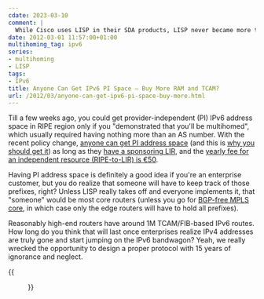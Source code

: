 ```yaml
---
cdate: 2023-03-10
comment: |
  While Cisco uses LISP in their SDA products, LISP never became more than solution-in-search-of-a-problem when it comes to global IPv6 connectivity. Also, global (DFZ) IPv6 routing table is still a fraction of the global IPv4 routing table a decade after this blog post has been written. 
date: 2012-03-01 11:57:00+01:00
multihoming_tag: ipv6
series:
- multihoming
- LISP
tags:
- IPv6
title: Anyone Can Get IPv6 PI Space – Buy More RAM and TCAM?
url: /2012/03/anyone-can-get-ipv6-pi-space-buy-more.html
---
```

Till a few weeks ago, you could get provider-independent (PI) IPv6 address space in RIPE region only if you "demonstrated that you'll be multihomed", which usually required having nothing more than an AS number. With the recent policy change, [anyone can get PI address space](http://www.ripe.net/ripe/policies/proposals/2011-02) (and this is [why you should get it](http://etherealmind.com/importance-provider-independent-ipv6-addresses/)) as long as they [have a sponsoring LIR](http://www.ripe.net/ripe/docs/ripe-452), and the [yearly fee for an independent resource (RIPE-to-LIR) is €50](http://www.ripe.net/ripe/docs/ripe-499).
<!--more-->
Having PI address space is definitely a good idea if you're an enterprise customer, but you do realize that someone will have to keep track of those prefixes, right? Unless LISP really takes off and everyone implements it, that "someone" would be most core routers (unless you go for [BGP-free MPLS core](https://blog.ipspace.net/2012/01/bgp-free-service-provider-core-in.html), in which case only the edge routers will have to hold all prefixes).

Reasonably high-end routers have around 1M TCAM/FIB-based IPv6 routes. How long do you think that will last once enterprises realize IPv4 addresses are truly gone and start jumping on the IPv6 bandwagon? Yeah, we really wrecked the opportunity to design a proper protocol with 15 years of ignorance and neglect.

{{<figure src="/2012/03/s1600-DoubleFacepalm.jpg" caption="When will they realize [you need a session layer](https://blog.ipspace.net/2009/08/what-went-wrong-tcpip-lacks-session.html)?">}}
